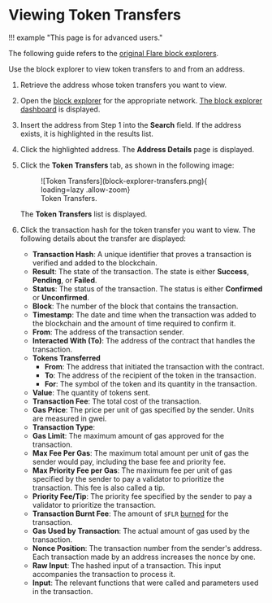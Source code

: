 # Viewing Token Transfers

!!! example "This page is for advanced users."

The following guide refers to the [original Flare block explorers](./index.md).

Use the block explorer to view token transfers to and from an address.

1. Retrieve the address whose token transfers you want to view.
2. Open the [block explorer](./index.md) for the appropriate network.
   [The block explorer dashboard](./user-interface.md) is displayed.
3. Insert the address from Step 1 into the **Search** field.
   If the address exists, it is highlighted in the results list.
4. Click the highlighted address. The **Address Details** page is displayed.
5. Click the **Token Transfers** tab, as shown in the following image:

    <figure markdown>
    ![Token Transfers](block-explorer-transfers.png){ loading=lazy .allow-zoom}
    <figcaption>Token Transfers.</figcaption>
    </figure>

    The **Token Transfers** list is displayed.

6. Click the transaction hash for the token transfer you want to view.
   The following details about the transfer are displayed:

    * **Transaction Hash**: A unique identifier that proves a transaction is verified and added to the blockchain.
    * **Result**: The state of the transaction.
    The state is either **Success**, **Pending**, or **Failed**.
    * **Status**: The status of the transaction.
    The status is either **Confirmed** or **Unconfirmed**.
    * **Block**: The number of the block that contains the transaction.
    * **Timestamp**: The date and time when the transaction was added to the blockchain and the amount of time required to confirm it.
    * **From**: The address of the transaction sender.
    * **Interacted With (To)**: The address of the contract that handles the transaction.
    * **Tokens Transferred**
        * **From**: The address that initiated the transaction with the contract.
        * **To**: The address of the recipient of the token in the transaction.
        * **For**: The symbol of the token and its quantity in the transaction.
    * **Value**: The quantity of tokens sent.
    * **Transaction Fee**: The total cost of the transaction.
    * **Gas Price**: The price per unit of gas specified by the sender.
    Units are measured in gwei.
    * **Transaction Type**:
    * **Gas Limit**: The maximum amount of gas approved for the transaction.
    * **Max Fee Per Gas**: The maximum total amount per unit of gas the sender would pay, including the base fee and priority fee.
    * **Max Priority Fee per Gas**: The maximum fee per unit of gas specified by the sender to pay a validator to prioritize the transaction.
    This fee is also called a tip.
    * **Priority Fee/Tip**: The priority fee specified by the sender to pay a validator to prioritize the transaction.
    * **Transaction Burnt Fee**: The amount of `$FLR` [burned](glossary.md#burn) for the transaction.
    * **Gas Used by Transaction**: The actual amount of gas used by the transaction.
    * **Nonce Position**: The transaction number from the sender's address.
    Each transaction made by an address increases the nonce by one.
    * **Raw Input**: The hashed input of a transaction.
    This input accompanies the transaction to process it.
    * **Input**: The relevant functions that were called and parameters used in the transaction.
